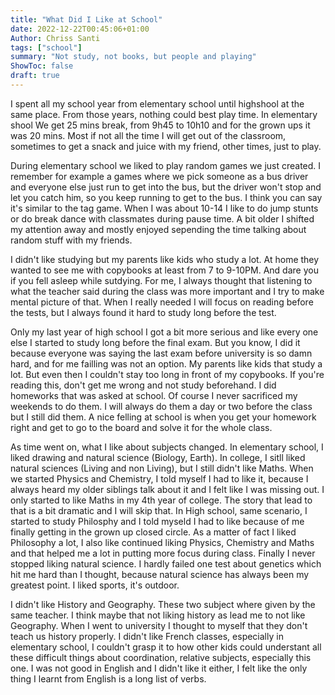 ```yaml
---
title: "What Did I Like at School"
date: 2022-12-22T00:45:06+01:00
Author: Chriss Santi
tags: ["school"]
summary: "Not study, not books, but people and playing"
ShowToc: false
draft: true
---
```


I spent all my school year from elementary school until highshool at the same place.
From those years, nothing could best play time. In elementary shool We get 25 mins break, from 9h45 to 10h10 and for the grown ups it was 20 mins. Most if not all the time I will get out of the classroom, sometimes to get a snack and juice with my friend, other times, just to play.

During elementary school we liked to play random games we just created. I remember for example a games where we pick someone as a bus driver and everyone else just run to get into the bus, but the driver won't stop and let you catch him, so you keep running to get to the bus. I think you can say it's similar to the tag game.
When I was about 10-14 I like to do jump stunts or do break dance with classmates during pause time. A bit older I shifted my attention away and mostly enjoyed sepending the time talking about random stuff with my friends.

I didn't like studying but my parents like kids who study a lot. At home they wanted to see me with copybooks at least from 7 to 9-10PM. And dare you if you fell asleep while sutdying.
For me, I always thought that listening to what the teacher said during the class was more important and I try to make mental picture of that. When I really needed I will focus on reading before the tests, but I always found it hard to study long before the test.

Only my last year of high school I got a bit more serious and like every one else I started to study long before the final exam. But you know, I did it because everyone was saying the last exam before university is so damn hard, and for me failling was not an option. My parents like kids that study a lot.
But even then I couldn't stay too long in front of my copybooks.
If you're reading this, don't get me wrong and not study beforehand. I did homeworks that was asked at school. Of course I never sacrificed my weekends to do them. I will always do them a day or two before the class but I still did them. A nice felling at school is when you get your homework right and get to go to the board and solve it for the whole class.

As time went on, what I like about subjects changed. In elementary school, I liked drawing and natural science (Biology, Earth). In college, I sitll liked natural sciences (Living and non Living), but I still didn't like Maths. When we started Physics and Chemistry, I told myself I had to like it, because I always heard my older siblings talk about it and I felt like I was missing out.
I only started to like Maths in my 4th year of college. The story that lead to that is a bit dramatic and I will skip that.
In High school, same scenario, I started to study Philosphy and I told myseld I had to like because of me finally getting in the grown up closed circle.
As a matter of fact I liked Philosophy a lot, I also like continued liking Physics, Chemistry and Maths and that helped me a lot in putting more focus during class. Finally I never stopped liking natural science. I hardly failed one test about genetics which hit me hard than I thought, because natural science has always been my greatest point.
I liked sports, it's outdoor.

I didn't like History and Geography. These two subject where given by the same teacher. I think maybe that not liking history as lead me to not like Geography.
When I went to university I thought to myself that they don't teach us history properly.
I didn't like French classes, especially in elementary school, I couldn't grasp it to how other kids could understant all these difficult things about coordination, relative subjects, especially this one.
I was not good in English and I didn't like it either, I felt like the only thing I learnt from English is a long list of verbs.